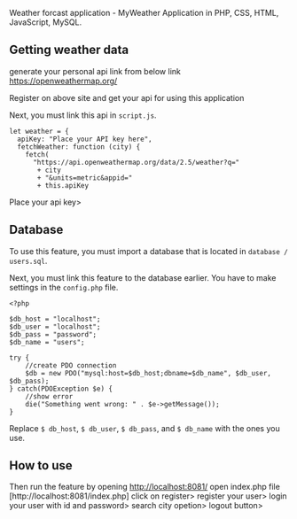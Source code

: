 Weather forcast application - MyWeather
Application in PHP, CSS, HTML, JavaScript, MySQL.

## Getting weather data

generate your personal api link from below link
https://openweathermap.org/

Register on above site and get your api for using this application

Next, you must link this api in `script.js`.

```
let weather = {
  apiKey: "Place your API key here",
  fetchWeather: function (city) {
    fetch(
      "https://api.openweathermap.org/data/2.5/weather?q="
       + city 
       + "&units=metric&appid=" 
       + this.apiKey
```

Place your api key>      

## Database

To use this feature, you must import a database that is located in `database / users.sql`.

Next, you must link this feature to the database earlier.  You have to make settings in the `config.php` file.

```
<?php

$db_host = "localhost";
$db_user = "localhost";
$db_pass = "password";
$db_name = "users";

try {    
    //create PDO connection 
    $db = new PDO("mysql:host=$db_host;dbname=$db_name", $db_user, $db_pass);
} catch(PDOException $e) {
    //show error
    die("Something went wrong: " . $e->getMessage());
}
```

Replace `$ db_host`, `$ db_user`, `$ db_pass`, and `$ db_name` with the ones you use.

## How to use

Then run the feature by opening [http://localhost:8081/](http://localhost:80/)
open index.php file [http://localhost:8081/index.php]
click on register>
register your user>
login your user with id and password>
search city opetion>
logout button>